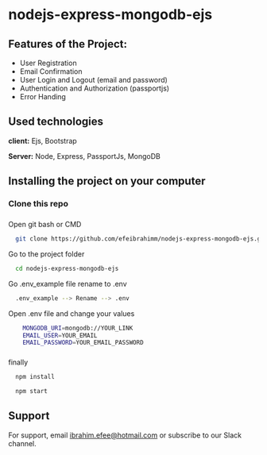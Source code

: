 
# nodejs-express-mongodb-ejs



## Features of the Project:

- User Registration
- Email Confirmation
- User Login and Logout (email and password)
- Authentication and Authorization (passportjs)
- Error Handing

  
## Used technologies

**client:** Ejs, Bootstrap

**Server:** Node, Express, PassportJs, MongoDB

  
## Installing the project on your computer

### Clone this repo
###  
Open git bash or CMD
```bash
  git clone https://github.com/efeibrahimm/nodejs-express-mongodb-ejs.git
```
Go to the project folder

```bash
  cd nodejs-express-mongodb-ejs
```

Go .env_example file rename to .env 

```bash
  .env_example --> Rename --> .env 
```
Open .env file and change your values

```bash
    MONGODB_URI=mongodb://YOUR_LINK
    EMAIL_USER=YOUR_EMAIL
    EMAIL_PASSWORD=YOUR_EMAIL_PASSWORD
```
###  
finally 

```bash
  npm install 
```
```bash
  npm start 
```

###  
## Support

For support, email ibrahim.efee@hotmail.com or subscribe to our Slack channel.

